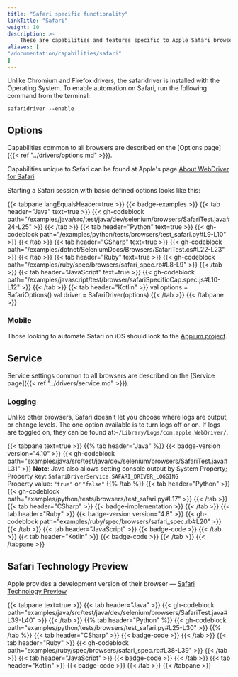 ```yaml
---
title: "Safari specific functionality"
linkTitle: "Safari"
weight: 10
description: >-
    These are capabilities and features specific to Apple Safari browsers.
aliases: [
"/documentation/capabilities/safari"
]
---
```


Unlike Chromium and Firefox drivers, the safaridriver is installed with the Operating System.
To enable automation on Safari, run the following command from the terminal:

```shell
safaridriver --enable
```

## Options

Capabilities common to all browsers are described on the [Options page]({{< ref "../drivers/options.md" >}}).

Capabilities unique to Safari can be found at Apple's page [About WebDriver for Safari](https://developer.apple.com/documentation/webkit/about_webdriver_for_safari#2957227)

Starting a Safari session with basic defined options looks like this:

{{< tabpane langEqualsHeader=true >}}
{{< badge-examples >}}
{{< tab header="Java" text=true >}}
{{< gh-codeblock path="/examples/java/src/test/java/dev/selenium/browsers/SafariTest.java#24-L25" >}}
{{< /tab >}}
{{< tab header="Python" text=true >}}
{{< gh-codeblock path="/examples/python/tests/browsers/test_safari.py#L9-L10" >}}
{{< /tab >}}
{{< tab header="CSharp" text=true >}}
{{< gh-codeblock path="/examples/dotnet/SeleniumDocs/Browsers/SafariTest.cs#L22-L23" >}}
{{< /tab >}}
{{< tab header="Ruby" text=true >}}
{{< gh-codeblock path="/examples/ruby/spec/browsers/safari_spec.rb#L8-L9" >}}
{{< /tab >}}
{{< tab header="JavaScript" text=true >}}
{{< gh-codeblock path="/examples/javascript/test/browser/safariSpecificCap.spec.js#L10-L12" >}}
{{< /tab >}}
{{< tab header="Kotlin" >}}
  val options = SafariOptions()
  val driver = SafariDriver(options)
{{< /tab >}}
{{< /tabpane >}}

### Mobile
Those looking to automate Safari on iOS should look to the [Appium project](//appium.io/).


## Service

Service settings common to all browsers are described on the [Service page]({{< ref "../drivers/service.md" >}}).

### Logging

Unlike other browsers, Safari doesn't let you choose where logs are output, or change levels. The one option
available is to turn logs off or on. If logs are toggled on, they can be found at:`~/Library/Logs/com.apple.WebDriver/`.

{{< tabpane text=true >}}
{{% tab header="Java" %}}
{{< badge-version version="4.10" >}}
{{< gh-codeblock path="examples/java/src/test/java/dev/selenium/browsers/SafariTest.java#L31" >}}
**Note**: Java also allows setting console output by System Property;\
Property key: `SafariDriverService.SAFARI_DRIVER_LOGGING`\
Property value: `"true"` or `"false"`
{{% /tab %}}
{{< tab header="Python" >}}
{{< gh-codeblock path="examples/python/tests/browsers/test_safari.py#L17" >}}
{{< /tab >}}
{{< tab header="CSharp" >}}
{{< badge-implementation >}}
{{< /tab >}}
{{< tab header="Ruby" >}}
{{< badge-version version="4.8" >}}
{{< gh-codeblock path="examples/ruby/spec/browsers/safari_spec.rb#L20" >}}
{{< /tab >}}
{{< tab header="JavaScript" >}}
{{< badge-code >}}
{{< /tab >}}
{{< tab header="Kotlin" >}}
{{< badge-code >}}
{{< /tab >}}
{{< /tabpane >}}


## Safari Technology Preview

Apple provides a development version of their browser — [Safari Technology Preview](https://developer.apple.com/safari/technology-preview/)

{{< tabpane text=true >}}
{{< tab header="Java" >}}
{{< gh-codeblock path="examples/java/src/test/java/dev/selenium/browsers/SafariTest.java#L39-L40" >}}
{{< /tab >}}
{{% tab header="Python" %}}
{{< gh-codeblock path="examples/python/tests/browsers/test_safari.py#L25-L30" >}}
{{% /tab %}}
{{< tab header="CSharp" >}}
{{< badge-code >}}
{{< /tab >}}
{{< tab header="Ruby" >}}
{{< gh-codeblock path="examples/ruby/spec/browsers/safari_spec.rb#L38-L39" >}}
{{< /tab >}}
{{< tab header="JavaScript" >}}
{{< badge-code >}}
{{< /tab >}}
{{< tab header="Kotlin" >}}
{{< badge-code >}}
{{< /tab >}}
{{< /tabpane >}}
